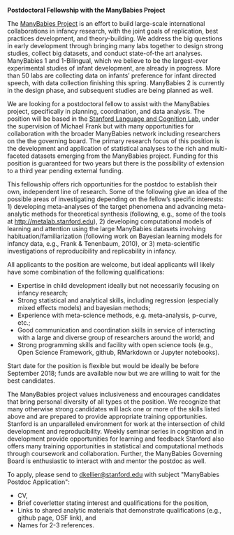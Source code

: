 **Postdoctoral Fellowship with the ManyBabies Project**

The [ManyBabies Project](http://manybabies.stanford.edu/) is an effort to build large-scale international collaborations in infancy research, with the joint goals of replication, best practices development, and theory-building. We address the big questions in early development through bringing many labs together to design strong studies, collect big datasets, and conduct state-of-the art analyses. ManyBabies 1 and 1-Bilingual, which we believe to be the largest-ever experimental studies of infant development, are already in progress. More than 50 labs are collecting data on infants’ preference for infant directed speech, with data collection finishing this spring. ManyBabies 2 is currently in the design phase, and subsequent studies are being planned as well. 

We are looking for a postdoctoral fellow to assist with the ManyBabies project, specifically in planning, coordination, and data analysis. The position will be based in the [Stanford Language and Cognition Lab](http://langcog.stanford.edu), under the supervision of Michael Frank but with many opportunities for collaboration with the broader ManyBabies network including researchers on the the governing board. The primary research focus of this position is the development and application of statistical analyses to the rich and multi-faceted datasets emerging from the ManyBabies project. Funding for this position is guaranteed for two years but there is the possibility of extension to a third year pending external funding. 

This fellowship offers rich opportunities for the postdoc to establish their own, independent line of research. Some of the following give an idea of the possible areas of investigating depending on the fellow’s specific interests: 1) developing meta-analyses of the target phenomena and advancing meta-analytic methods for theoretical synthesis (following, e.g., some of the tools at http://metalab.stanford.edu), 2) developing computational models of learning and attention using the large ManyBabies datasets involving habituation/familiarization (following work on Bayesian learning models for infancy data, e.g., Frank & Tenenbaum, 2010), or 3) meta-scientific investigations of reproducibility and replicability in infancy.

All applicants to the position are welcome, but ideal applicants will likely have some combination of the following qualifications:

* Expertise in child development ideally but not necessarily focusing on infancy research;
* Strong statistical and analytical skills, including regression (especially mixed effects models) and bayesian methods;
* Experience with meta-science methods, e.g. meta-analysis, p-curve, etc.; 
* Good communication and coordination skills in service of interacting with a large and diverse group of researchers around the world; and 
* Strong programming skills and facility with open science tools (e.g., Open Science Framework, github, RMarkdown or Jupyter notebooks).

Start date for the position is flexible but would be ideally be before September 2018; funds are available now but we are willing to wait for the best candidates.

The ManyBabies project values inclusiveness and encourages candidates that bring personal diversity of all types ot the position. We recognize that many otherwise strong candidates will lack one or more of the skills listed above and are prepared to provide appropriate training opportunities. Stanford is an unparalleled environment for work at the intersection of child development and reproducibility. Weekly seminar series in cognition and in development provide opportunities for learning and feedback Stanford also offers many training opportunities in statistical and computational methods through coursework and collaboration. Further, the ManyBabies Governing Board is enthusiastic to interact with and mentor the postdoc as well.

To apply, please send to [dkellier@stanford.edu](mailto:dkellier@stanford.edu) with subject "ManyBabies Postdoc Application":

* CV, 
* Brief coverletter stating interest and qualifications for the position, 
* Links to shared analytic materials that demonstrate qualifications (e.g., github page, OSF link), and
* Names for 2-3 references.

